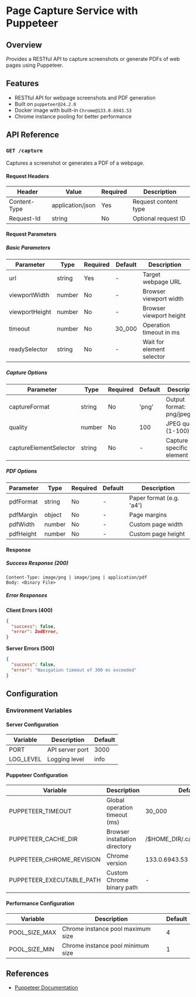 # Page Capture Service with Puppeteer

## Overview

Provides a RESTful API to capture screenshots or generate PDFs of web pages using Puppeteer.

## Features

- RESTful API for webpage screenshots and PDF generation
- Built on `puppeteer@24.2.0`
- Docker image with built-in `Chrome@133.0.6943.53`
- Chrome instance pooling for better performance

## API Reference

### `GET /capture`

Captures a screenshot or generates a PDF of a webpage.

#### Request Headers

| Header       | Value            | Required | Description          |
| ------------ | ---------------- | -------- | -------------------- |
| Content-Type | application/json | Yes      | Request content type |
| Request-Id   | string           | No       | Optional request ID  |

#### Request Parameters

##### Basic Parameters

| Parameter      | Type   | Required | Default | Description               |
| -------------- | ------ | -------- | ------- | ------------------------- |
| url            | string | Yes      | -       | Target webpage URL        |
| viewportWidth  | number | No       | -       | Browser viewport width    |
| viewportHeight | number | No       | -       | Browser viewport height   |
| timeout        | number | No       | 30_000  | Operation timeout in ms   |
| readySelector  | string | No       | -       | Wait for element selector |

##### Capture Options

| Parameter              | Type   | Required | Default | Description                 |
| ---------------------- | ------ | -------- | ------- | --------------------------- |
| captureFormat          | string | No       | 'png'   | Output format: png/jpeg/pdf |
| quality                | number | No       | 100     | JPEG quality (1-100)        |
| captureElementSelector | string | No       | -       | Capture specific element    |

##### PDF Options

| Parameter | Type   | Required | Default | Description              |
| --------- | ------ | -------- | ------- | ------------------------ |
| pdfFormat | string | No       | -       | Paper format (e.g. 'a4') |
| pdfMargin | object | No       | -       | Page margins             |
| pdfWidth  | number | No       | -       | Custom page width        |
| pdfHeight | number | No       | -       | Custom page height       |

#### Response

##### Success Response (200)

```http
Content-Type: image/png | image/jpeg | application/pdf
Body: <Binary File>
```

##### Error Responses

**Client Errors (400)**

```json
{
  "success": false,
  "error": ZodError,
}
```

**Server Errors (500)**

```json
{
  "success": false,
  "error": "Navigation timeout of 300 ms exceeded"
}
```

## Configuration

### Environment Variables

#### Server Configuration

| Variable  | Description     | Default |
| --------- | --------------- | ------- |
| PORT      | API server port | 3000    |
| LOG_LEVEL | Logging level   | info    |

#### Puppeteer Configuration

| Variable                  | Description                    | Default                     |
| ------------------------- | ------------------------------ | --------------------------- |
| PUPPETEER_TIMEOUT         | Global operation timeout (ms)  | 30_000                      |
| PUPPETEER_CACHE_DIR       | Browser installation directory | /$HOME_DIR/.cache/puppeteer |
| PUPPETEER_CHROME_REVISION | Chrome version                 | 133.0.6943.53               |
| PUPPETEER_EXECUTABLE_PATH | Custom Chrome binary path      | -                           |

#### Performance Configuration

| Variable      | Description                       | Default |
| ------------- | --------------------------------- | ------- |
| POOL_SIZE_MAX | Chrome instance pool maximum size | 4       |
| POOL_SIZE_MIN | Chrome instance pool minimum size | 1       |

## References

- [Puppeteer Documentation](https://pptr.dev/)
